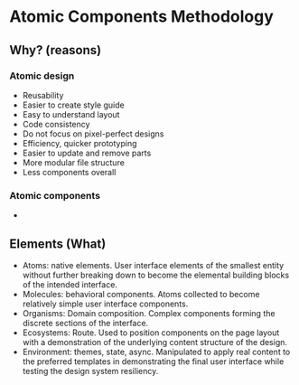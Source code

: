 # Atomic Components Methodology

## Why? (reasons)

### Atomic design
- Reusability
- Easier to create style guide
- Easy to understand layout
- Code consistency
- Do not focus on pixel-perfect designs
- Efficiency, quicker prototyping
- Easier to update and remove parts
- More modular file structure
- Less components overall

###  Atomic components
- 

## Elements (What)

- Atoms: native elements. User interface elements of the smallest entity without further breaking down to become the elemental building blocks of the intended interface.
- Molecules: behavioral components. Atoms collected to become relatively simple user interface components.
- Organisms: Domain composition. Complex components forming the discrete sections of the interface.
- Ecosystems: Route. Used to position components on the page layout with a demonstration of the underlying content structure of the design.
- Environment: themes, state, async. Manipulated to apply real content to the preferred templates in demonstrating the final user interface while testing the design system resiliency.